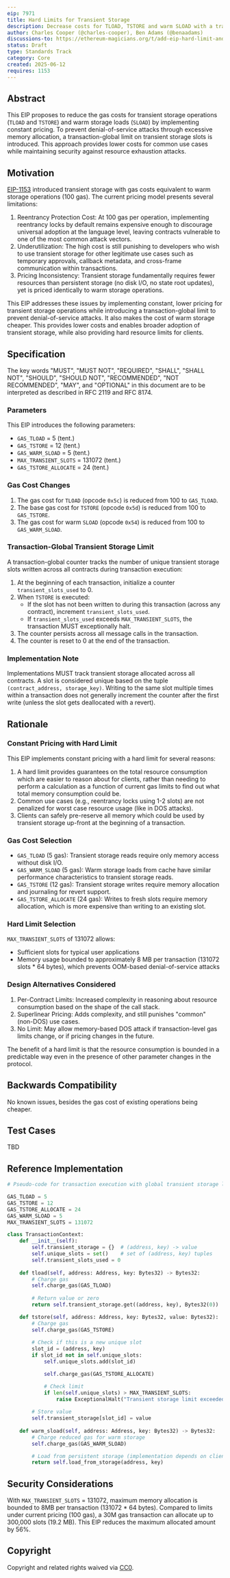 ```yaml
---
eip: 7971
title: Hard Limits for Transient Storage
description: Decrease costs for TLOAD, TSTORE and warm SLOAD with a transaction-global limit
author: Charles Cooper (@charles-cooper), Ben Adams (@benaadams)
discussions-to: https://ethereum-magicians.org/t/add-eip-hard-limit-and-cost-reduction-for-transient-storage-allocation/24542
status: Draft
type: Standards Track
category: Core
created: 2025-06-12
requires: 1153
---
```


## Abstract

This EIP proposes to reduce the gas costs for transient storage operations (`TLOAD` and `TSTORE`) and warm storage loads (`SLOAD`) by implementing constant pricing. To prevent denial-of-service attacks through excessive memory allocation, a transaction-global limit on transient storage slots is introduced. This approach provides lower costs for common use cases while maintaining security against resource exhaustion attacks.

## Motivation

[EIP-1153](./eip-1153.md) introduced transient storage with gas costs equivalent to warm storage operations (100 gas). The current pricing model presents several limitations:

1. Reentrancy Protection Cost: At 100 gas per operation, implementing reentrancy locks by default remains expensive enough to discourage universal adoption at the language level, leaving contracts vulnerable to one of the most common attack vectors.
2. Underutilization: The high cost is still punishing to developers who wish to use transient storage for other legitimate use cases such as temporary approvals, callback metadata, and cross-frame communication within transactions.
3. Pricing Inconsistency: Transient storage fundamentally requires fewer resources than persistent storage (no disk I/O, no state root updates), yet is priced identically to warm storage operations.

This EIP addresses these issues by implementing constant, lower pricing for transient storage operations while introducing a transaction-global limit to prevent denial-of-service attacks. It also makes the cost of warm storage cheaper. This provides lower costs and enables broader adoption of transient storage, while also providing hard resource limits for clients.

## Specification

The key words "MUST", "MUST NOT", "REQUIRED", "SHALL", "SHALL NOT", "SHOULD", "SHOULD NOT", "RECOMMENDED", "NOT RECOMMENDED", "MAY", and "OPTIONAL" in this document are to be interpreted as described in RFC 2119 and RFC 8174.

### Parameters

This EIP introduces the following parameters:

- `GAS_TLOAD` = 5 (tent.)
- `GAS_TSTORE` = 12 (tent.)
- `GAS_WARM_SLOAD` = 5 (tent.)
- `MAX_TRANSIENT_SLOTS` = 131072 (tent.)
- `GAS_TSTORE_ALLOCATE` = 24 (tent.)

### Gas Cost Changes

1. The gas cost for `TLOAD` (opcode `0x5c`) is reduced from 100 to `GAS_TLOAD`.
2. The base gas cost for `TSTORE` (opcode `0x5d`) is reduced from 100 to `GAS_TSTORE`.
3. The gas cost for warm `SLOAD` (opcode `0x54`) is reduced from 100 to `GAS_WARM_SLOAD`.

### Transaction-Global Transient Storage Limit

A transaction-global counter tracks the number of unique transient storage slots written across all contracts during transaction execution:

1. At the beginning of each transaction, initialize a counter `transient_slots_used` to 0.
2. When `TSTORE` is executed:
   - If the slot has not been written to during this transaction (across any contract), increment `transient_slots_used`.
   - If `transient_slots_used` exceeds `MAX_TRANSIENT_SLOTS`, the transaction MUST exceptionally halt.
3. The counter persists across all message calls in the transaction.
4. The counter is reset to 0 at the end of the transaction.

### Implementation Note

Implementations MUST track transient storage allocated across all contracts. A slot is considered unique based on the tuple `(contract_address, storage_key)`. Writing to the same slot multiple times within a transaction does not generally increment the counter after the first write (unless the slot gets deallocated with a revert).

## Rationale

### Constant Pricing with Hard Limit

This EIP implements constant pricing with a hard limit for several reasons:

1. A hard limit provides guarantees on the total resource consumption which are easier to reason about for clients, rather than needing to perform a calculation as a function of current gas limits to find out what total memory consumption could be.
2. Common use cases (e.g., reentrancy locks using 1-2 slots) are not penalized for worst case resource usage (like in DOS attacks).
3. Clients can safely pre-reserve all memory which could be used by transient storage up-front at the beginning of a transaction.

### Gas Cost Selection

- `GAS_TLOAD` (5 gas): Transient storage reads require only memory access without disk I/O.
- `GAS_WARM_SLOAD` (5 gas): Warm storage loads from cache have similar performance characteristics to transient storage reads.
- `GAS_TSTORE` (12 gas): Transient storage writes require memory allocation and journaling for revert support.
- `GAS_TSTORE_ALLOCATE` (24 gas): Writes to fresh slots require memory allocation, which is more expensive than writing to an existing slot.

### Hard Limit Selection

`MAX_TRANSIENT_SLOTS` of 131072 allows:

- Sufficient slots for typical user applications
- Memory usage bounded to approximately 8 MB per transaction (131072 slots * 64 bytes), which prevents OOM-based denial-of-service attacks

### Design Alternatives Considered

1. Per-Contract Limits: Increased complexity in reasoning about resource consumption based on the shape of the call stack.
2. Superlinear Pricing: Adds complexity, and still punishes "common" (non-DOS) use cases.
3. No Limit: May allow memory-based DOS attack if transaction-level gas limits change, or if pricing changes in the future.

The benefit of a hard limit is that the resource consumption is bounded in a predictable way even in the presence of other parameter changes in the protocol.

## Backwards Compatibility

No known issues, besides the gas cost of existing operations being cheaper.

## Test Cases

TBD

## Reference Implementation

```python
# Pseudo-code for transaction execution with global transient storage limit

GAS_TLOAD = 5
GAS_TSTORE = 12
GAS_TSTORE_ALLOCATE = 24
GAS_WARM_SLOAD = 5
MAX_TRANSIENT_SLOTS = 131072

class TransactionContext:
    def __init__(self):
        self.transient_storage = {}  # (address, key) -> value
        self.unique_slots = set()    # set of (address, key) tuples
        self.transient_slots_used = 0
    
    def tload(self, address: Address, key: Bytes32) -> Bytes32:
        # Charge gas
        self.charge_gas(GAS_TLOAD)
        
        # Return value or zero
        return self.transient_storage.get((address, key), Bytes32(0))

    def tstore(self, address: Address, key: Bytes32, value: Bytes32):
        # Charge gas
        self.charge_gas(GAS_TSTORE)
        
        # Check if this is a new unique slot
        slot_id = (address, key)
        if slot_id not in self.unique_slots:
            self.unique_slots.add(slot_id)

            self.charge_gas(GAS_TSTORE_ALLOCATE)

            # Check limit
            if len(self.unique_slots) > MAX_TRANSIENT_SLOTS:
                raise ExceptionalHalt("Transient storage limit exceeded")
        
        # Store value
        self.transient_storage[slot_id] = value
    
    def warm_sload(self, address: Address, key: Bytes32) -> Bytes32:
        # Charge reduced gas for warm storage
        self.charge_gas(GAS_WARM_SLOAD)

        # Load from persistent storage (implementation depends on client)
        return self.load_from_storage(address, key)
```

## Security Considerations

With `MAX_TRANSIENT_SLOTS` = 131072, maximum memory allocation is bounded to 8MB per transaction (131072 * 64 bytes). Compared to limits under current pricing (100 gas), a 30M gas transaction can allocate up to 300,000 slots (19.2 MB). This EIP reduces the maximum allocated amount by 56%.

## Copyright

Copyright and related rights waived via [CC0](../LICENSE.md).
